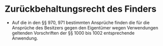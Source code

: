 # Zurückbehaltungsrecht des Finders

- Auf die in den §§ 970, 971 bestimmten Ansprüche finden die für die Ansprüche des Besitzers gegen den Eigentümer wegen Verwendungen geltenden Vorschriften der §§ 1000 bis 1002 entsprechende Anwendung.

